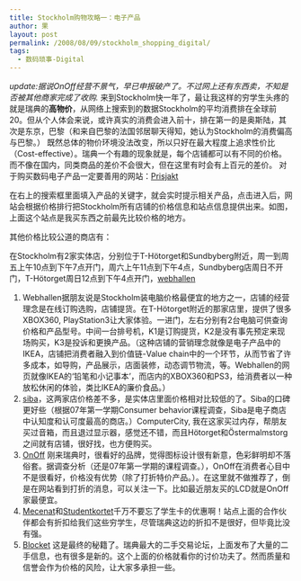 ```yaml
---
title: Stockholm购物攻略一：电子产品
author: 果
layout: post
permalink: /2008/08/09/stockholm_shopping_digital/
tags:
  - 数码琐事-Digital
---
```

*update:据说OnOff经营不景气，早已申报破产了。不过网上还有东西卖，不知是否被其他商家完成了收购.*
来到Stockholm快一年了，最让我这样的穷学生头疼的就是瑞典的**高物价**，从网络上搜索到的数据Stockholm的平均消费排在全球前20。但从个人体会来说，或许真实的消费会进入前十，排在第一的是奥斯陆，其次是东京，巴黎（和来自巴黎的法国邻居聊天得知，她认为Stockholm的消费偏高与巴黎。）
既然总体的物价环境没法改变，所以只好在最大程度上追求性价比（Cost-effective）。瑞典一个有趣的现象就是，每个店铺都可以有不同的价格。而不像在国内，同类商品的差价不会很大，但在这里有时会有上百元的差价。
对于购买数码电子产品一定要善用的网站：[Prisjakt](http://prisjakt.nu/)

在右上的搜索框里面填入产品的关键字，就会实时提示相关产品，点击进入后，网站会根据价格排行把Stockholm所有店铺的价格信息和站点信息提供出来。如图，上面这个站点是我买东西之前最先比较价格的地方。

其他价格比较公道的商店有：

在Stockholm有2家实体店，分别位于T-Hötorget和Sundbyberg附近，周一到周五上午10点到下午7点开门，周六上午11点到下午4点，Sundbyberg店周日不开门，T-Hötorget周日12点到下午4点开门，[webhallen](http://www.webhallen.com)

1. Webhallen据朋友说是Stockholm装电脑价格最便宜的地方之一，店铺的经营理念是在线订购选购，店铺提货。在T-Hötorget附近的那家店里，提供了很多XBOX360, PlayStation3让大家体验。一进门，左右分别有2台电脑可供查询价格和产品型号。中间一台排号机，K1是订购提货，K2是没有事先预定来现场购买，K3是投诉和更换产品。（这种店铺的营销理念就像是电子产品中的IKEA，店铺把消费者融入到价值链-Value chain中的一个环节，从而节省了许多成本，如导购，产品展示，店面装修，动态调节物流，等。Webhallen的网页就像IKEA的‘铅笔和小记事本’，而店内的XBOX360和PS3，给消费者以一种放松休闲的体验，类比IKEA的廉价食品。）
2. [siba](http://www.siba.se/)，这两家店价格差不多，是实体店里面价格相对比较低的了。Siba的口碑更好些（根据07年第一学期Consumer behavior课程调查，Siba是电子商店中认知度和认可度最高的商店。）ComputerCity, 我在这家买过内存，帮朋友买过音箱，而且退过显示器，感觉还不错，而且Hötorget和Östermalmstorg之间就有店铺，很好找，也方便购买。
3. [OnOff](http://www.onoff.com/) 刚来瑞典时，很看好的品牌，觉得图标设计很有新意，色彩鲜明却不落俗套。据调查分析（还是07年第一学期的课程调查。），OnOff在消费者心目中不是很看好，价格没有优势（除了打折特价产品。）。在这里就不做推荐了，倒是在网站看到打折的消息，可以关注一下。比如最近朋友买的LCD就是OnOff家最便宜。
4. [Mecenat](http://www.mecenat.se/)和[Studentkortet](http://www.studentkortet.se/)千万不要忘了学生卡的优惠啊！站点上面的合作伙伴都会有折扣给我们这些穷学生，尽管瑞典这边的折扣不是很好，但毕竟比没有强。
5. [Blocket](http://www.blocket.se/) 这是最终的秘籍了。瑞典最大的二手交易论坛，上面发布了大量的二手信息，也有很多是新的。这个上面的价格就看你的讨价功夫了。然而质量和信誉会作为价格的风险，让大家多承担一些。